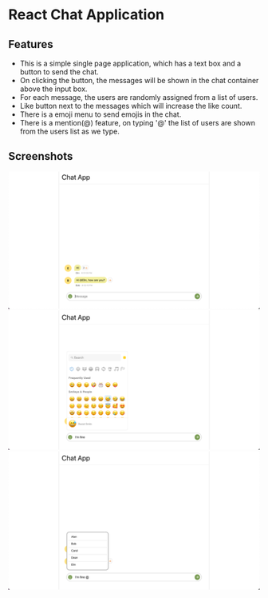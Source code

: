 # React Chat Application

## Features

- This is a simple single page application, which has a text box and a button to send the chat.
- On clicking the button, the messages will be shown in the chat container above the input box.
- For each message, the users are randomly assigned from a list of users.
- Like button next to the messages which will increase the like count.
- There is a emoji menu to send emojis in the chat.
- There is a mention(@) feature, on typing '@' the list of users are shown from the users list as we type.

## Screenshots

![Alt text](./public/image-1.png)
![Alt text](./public/image.png)
![Alt text](./public/image-2.png)
